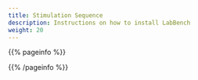```yaml
---
title: Stimulation Sequence
description: Instructions on how to install LabBench
weight: 20
---
```


{{% pageinfo %}}


{{% /pageinfo %}}
